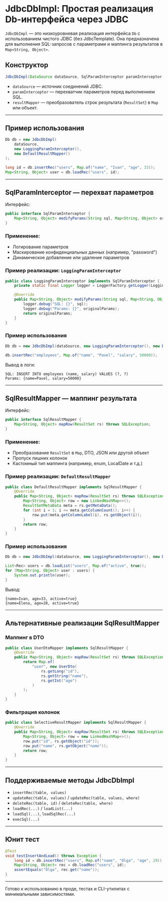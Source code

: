 # JdbcDbImpl: Простая реализация Db-интерфейса через JDBC

`JdbcDbImpl` — это низкоуровневая реализация интерфейса `Db` с использованием чистого JDBC (без JdbcTemplate). Она предназначена для выполнения SQL-запросов с параметрами и маппинга результатов в `Map<String, Object>`.

## ️Конструктор

```java
JdbcDbImpl(DataSource dataSource, SqlParamInterceptor paramInterceptor, SqlResultMapper resultMapper)
```

- `dataSource` — источник соединений JDBC.
- `paramInterceptor` — перехватчик параметров перед выполнением SQL.
- `resultMapper` — преобразователь строк результата (`ResultSet`) в `Map` или объект.

---

##  Пример использования

```java
Db db = new JdbcDbImpl(
    dataSource,
    new LoggingParamInterceptor(),
    new DefaultResultMapper()
);

long id = db.insertRec("users", Map.of("name", "Ivan", "age", 33));
Map<String, Object> user = db.loadRec("users", id);
```

---

##  SqlParamInterceptor — перехват параметров

Интерфейс:
```java
public interface SqlParamInterceptor {
    Map<String, Object> modifyParams(String sql, Map<String, Object> originalParams);
}
```

###  Применение:
- Логирование параметров
- Маскирование конфиденциальных данных (например, "password")
- Динамическое добавление или удаление параметров

### Пример реализации: `LoggingParamInterceptor`
```java
public class LoggingParamInterceptor implements SqlParamInterceptor {
    private static final Logger logger = LoggerFactory.getLogger(LoggingParamInterceptor.class);

    @Override
    public Map<String, Object> modifyParams(String sql, Map<String, Object> originalParams) {
        logger.debug("SQL: {}", sql);
        logger.debug("Params: {}", originalParams);
        return originalParams;
    }
}
```

###  Пример использования
```java
Db db = new JdbcDbImpl(dataSource, new LoggingParamInterceptor(), new DefaultResultMapper());

db.insertRec("employees", Map.of("name", "Pavel", "salary", 50000));
```
Вывод в логи:
```
SQL: INSERT INTO employees (name, salary) VALUES (?, ?)
Params: {name=Pavel, salary=50000}
```

---

## SqlResultMapper — маппинг результата

Интерфейс:
```java
public interface SqlResultMapper {
    Map<String, Object> mapRow(ResultSet rs) throws SQLException;
}
```

### Применение:
- Преобразование `ResultSet` в `Map`, DTO, JSON или другой объект
- Пропуск лишних колонок
- Кастомный тип маппинга (например, enum, LocalDate и т.д.)

###  Пример реализации: `DefaultResultMapper`
```java
public class DefaultResultMapper implements SqlResultMapper {
    @Override
    public Map<String, Object> mapRow(ResultSet rs) throws SQLException {
        Map<String, Object> row = new LinkedHashMap<>();
        ResultSetMetaData meta = rs.getMetaData();
        for (int i = 1; i <= meta.getColumnCount(); i++) {
            row.put(meta.getColumnLabel(i), rs.getObject(i));
        }
        return row;
    }
}
```

### Пример использования
```java
Db db = new JdbcDbImpl(dataSource, new LoggingParamInterceptor(), new DefaultResultMapper());

List<Rec> users = db.loadList("users", Map.of("active", true));
for (Map<String, Object> user : users) {
    System.out.println(user);
}
```

Вывод:
```
{name=Ivan, age=33, active=true}
{name=Elena, age=28, active=true}
```

---

## Альтернативные реализации SqlResultMapper

###  Маппинг в DTO
```java
public class UserDtoMapper implements SqlResultMapper {
    @Override
    public Map<String, Object> mapRow(ResultSet rs) throws SQLException {
        return Map.of(
            "user", new UserDto(
                rs.getLong("id"),
                rs.getString("name"),
                rs.getInt("age")
            )
        );
    }
}
```

###  Фильтрация колонок
```java
public class SelectiveResultMapper implements SqlResultMapper {
    @Override
    public Map<String, Object> mapRow(ResultSet rs) throws SQLException {
        Map<String, Object> row = new LinkedHashMap<>();
        row.put("id", rs.getObject("id"));
        row.put("name", rs.getObject("name"));
        return row;
    }
}
```

---

##  Поддерживаемые методы JdbcDbImpl

- `insertRec(table, values)`
- `updateRec(table, values)` / `updateRec(table, values, where)`
- `deleteRec(table, id)` / `deleteRec(table, where)`
- `loadRec(...)` / `loadList(...)`
- `loadSql(...)`, `loadSqlRec(...)`
- `execSql(...)`

---

##  Юнит тест
```java
@Test
void testInsertAndLoad() throws Exception {
    long id = db.insertRec("users", Map.of("name", "Olga", "age", 29));
    Map<String, Object> rec = db.loadRec("users", id);
    assertEquals("Olga", rec.get("name"));
}
```

---

Готово к использованию в проде, тестах и CLI-утилитах с минимальными зависимостями.
